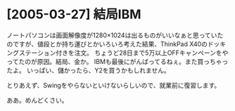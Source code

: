 # [2005-03-27] 結局IBM


ノートパソコンは画面解像度が1280×1024は出るものがいいなぁと思っていたのですが、値段とか持ち運びとかいろいろ考えた結果、ThinkPad X40のドッキングステーション付きを注文。
ちょうど28日まで5万以上OFFキャンペーンをやってたのが原因。結局、金か。
IBMも最後にがんばってるねぇ。また買っちゃったよ。
いっぱい、儲かったら、Y2を買うかもしれません。

とりあえず、Swingをやらないといけないらしいので、就業前に復習します。

ああ。めんどくさい。
